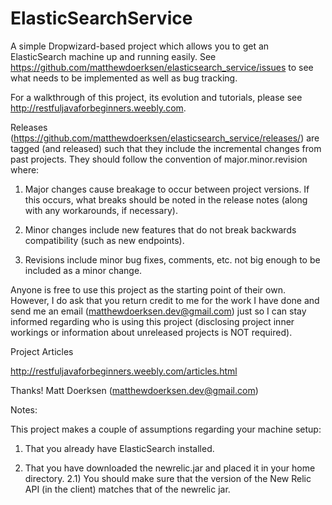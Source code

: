 # ElasticSearchService
A simple Dropwizard-based project which allows you to get an ElasticSearch machine up and running easily. See https://github.com/matthewdoerksen/elasticsearch_service/issues to see what needs to be implemented as well as bug tracking.

For a walkthrough of this project, its evolution and tutorials, please see http://restfuljavaforbeginners.weebly.com.

Releases (https://github.com/matthewdoerksen/elasticsearch_service/releases/) are tagged (and released) such that they include the incremental changes from past projects. They should follow the convention of major.minor.revision where:

1) Major changes cause breakage to occur between project versions. If this occurs, what breaks should be noted in the release notes (along with any workarounds, if necessary).

2) Minor changes include new features that do not break backwards compatibility (such as new endpoints).

3) Revisions include minor bug fixes, comments, etc. not big enough to be included as a minor change.

Anyone is free to use this project as the starting point of their own. However, I do ask that you return credit to me for the work I have done and send me an email (matthewdoerksen.dev@gmail.com) just so I can stay informed regarding who is using this project (disclosing project inner workings or information about unreleased projects is NOT required).

Project Articles

http://restfuljavaforbeginners.weebly.com/articles.html

Thanks!
Matt Doerksen (matthewdoerksen.dev@gmail.com)



Notes:

This project makes a couple of assumptions regarding your machine setup:

1) That you already have ElasticSearch installed.

2) That you have downloaded the newrelic.jar and placed it in your home directory.
    2.1) You should make sure that the version of the New Relic API (in the client) matches that of the newrelic jar.